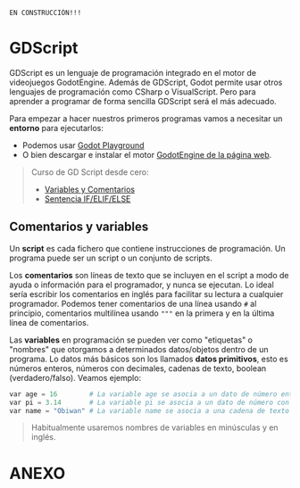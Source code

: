 ```
EN CONSTRUCCIÓN!!!
```

# GDScript

GDScript es un lenguaje de programación integrado en el motor de videojuegos GodotEngine.
Además de GDScript, Godot permite usar otros lenguajes de programación como CSharp o VisualScript. Pero para aprender a programar de forma sencilla GDScript será el más adecuado.

Para empezar a hacer nuestros primeros programas vamos a necesitar un **entorno** para ejecutarlos:
* Podemos usar [Godot Playground](https://gd.tumeo.space/)
* O bien descargar e instalar el motor [GodotEngine de la página web](https://godotengine.org/).

> Curso de GD Script desde cero:
> * [Variables y Comentarios](https://www.youtube.com/watch?v=xmgXQb3O3ec&list=PLlFOKoWJ_eWbOl80xcanh9RC-WqlmgtIW)
> * [Sentencia IF/ELIF/ELSE](https://www.youtube.com/watch?v=H46WcOmiULA&list=PLlFOKoWJ_eWbOl80xcanh9RC-WqlmgtIW&index=2)

## Comentarios y variables

Un **script** es cada fichero que contiene instrucciones de programación. Un programa puede ser un script o un conjunto de scripts.

Los **comentarios** son líneas de texto que se incluyen en el script a modo de ayuda o información para el programador, y nunca se ejecutan. Lo ideal sería escribir los comentarios en inglés para facilitar su lectura a cualquier programador. Podemos tener comentarios de una línea usando `#` al principio, comentarios multilínea usando `"""` en la primera y en la última línea de comentarios.

Las **variables** en programación se pueden ver como "etiquetas" o "nombres" que otorgamos a determinados datos/objetos dentro de un programa. Lo datos más básicos son los llamados **datos primitivos**, esto es números enteros, números con decimales, cadenas de texto, boolean (verdadero/falso). Veamos ejemplo:

```python
var age = 16        # La variable age se asocia a un dato de número entero 16
var pi = 3.14       # La variable pi se asocia a un dato de número con decimales
var name = "Obiwan" # La variable name se asocia a una cadena de texto
```

> Habitualmente usaremos nombres de variables en minúsculas y en inglés.

# ANEXO
